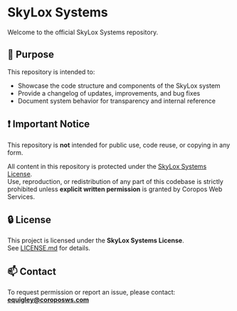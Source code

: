 # SkyLox Systems

Welcome to the official SkyLox Systems repository.

## 📌 Purpose

This repository is intended to:

- Showcase the code structure and components of the SkyLox system
- Provide a changelog of updates, improvements, and bug fixes
- Document system behavior for transparency and internal reference

## ❗ Important Notice

This repository is **not** intended for public use, code reuse, or copying in any form.

All content in this repository is protected under the [SkyLox Systems License](./LICENSE.md).  
Use, reproduction, or redistribution of any part of this codebase is strictly prohibited unless **explicit written permission** is granted by Coropos Web Services.

## 🔒 License

This project is licensed under the **SkyLox Systems License**.  
See [LICENSE.md](./LICENSE.md) for details.

## 📫 Contact

To request permission or report an issue, please contact: **equigley@coroposws.com**
